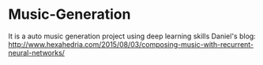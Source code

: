 # Music-Generation
It is a auto music generation project using deep learning skills
Daniel's blog: http://www.hexahedria.com/2015/08/03/composing-music-with-recurrent-neural-networks/
